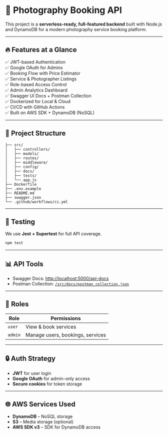 # 📸 Photography Booking API

This project is a **serverless-ready, full-featured backend** built with Node.js and DynamoDB for a modern photography service booking platform.

---

## 🔥 Features at a Glance

✅ JWT-based Authentication  
✅ Google OAuth for Admins  
✅ Booking Flow with Price Estimator  
✅ Service & Photographer Listings  
✅ Role-based Access Control  
✅ Admin Analytics Dashboard  
✅ Swagger UI Docs + Postman Collection  
✅ Dockerized for Local & Cloud  
✅ CI/CD with GitHub Actions  
✅ Built on AWS SDK + DynamoDB (NoSQL)

---

## 📂 Project Structure

```
├── src/
│   ├── controllers/
│   ├── models/
│   ├── routes/
│   ├── middleware/
│   ├── config/
│   ├── docs/
│   ├── tests/
│   └── app.js
├── Dockerfile
├── .env.example
├── README.md
├── swagger.json
└── .github/workflows/ci.yml
```

---

## 🧪 Testing

We use **Jest + Supertest** for full API coverage.

```bash
npm test
```

---

## 📊 API Tools

- Swagger Docs: [http://localhost:5000/api-docs](http://localhost:5000/api-docs)
- Postman Collection: [`/src/docs/postman_collection.json`](src/docs/postman_collection.json)

---

## 👤 Roles

| Role     | Permissions                          |
|----------|--------------------------------------|
| `user`   | View & book services                 |
| `admin`  | Manage users, bookings, services     |

---

## 🔒 Auth Strategy

- **JWT** for user login
- **Google OAuth** for admin-only access
- **Secure cookies** for token storage

---

## 🌐 AWS Services Used

- **DynamoDB** – NoSQL storage
- **S3** – Media storage (optional)
- **AWS SDK v3** – SDK for DynamoDB access